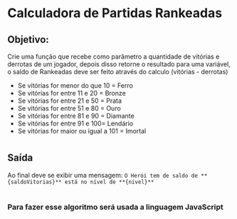 # **Calculadora de Partidas Rankeadas**
## Objetivo:
Crie uma função que recebe como parâmetro a quantidade de vitórias e derrotas de um jogador,
depois disso retorne o resultado para uma variável, o saldo de Rankeadas deve ser feito através do calculo (vitórias - derrotas)
* Se vitórias for menor do que 10 = Ferro
* Se vitórias for entre 11 e 20 = Bronze
* Se vitórias for entre 21 e 50 = Prata
* Se vitórias for entre 51 e 80 = Ouro
* Se vitórias for entre 81 e 90 = Diamante
* Se vitórias for entre 91 e 100= Lendário
* Se vitórias for maior ou igual a 101 = Imortal
# 

## Saída
Ao final deve se exibir uma mensagem:
`O Herói tem de saldo de **{saldoVitorias}** está no nível de **{nivel}**`
# 
### Para fazer esse algoritmo será usada a linguagem **JavaScript**
# 
